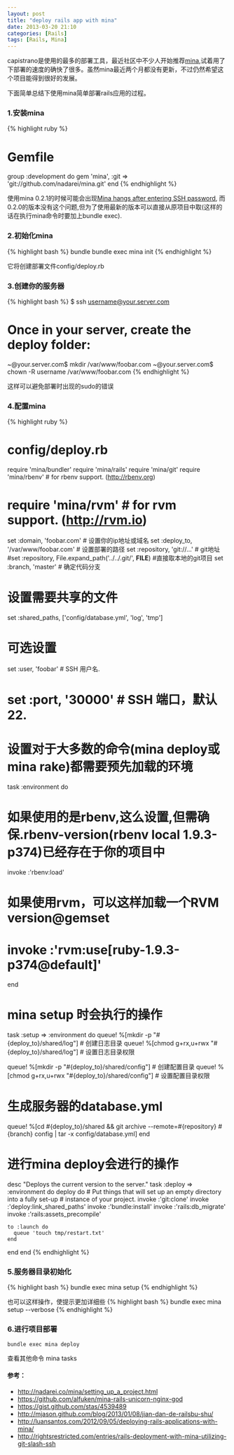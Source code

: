 ```yaml
---
layout: post
title: "deploy rails app with mina"
date: 2013-03-20 21:10
categories: [Rails]
tags: [Rails, Mina]
---
```


capistrano是使用的最多的部署工具，最近社区中不少人开始推荐[mina](https://github.com/nadarei/mina),试着用了下部署的速度的确快了很多。虽然mina最近两个月都没有更新，不过仍然希望这个项目能得到很好的发展。

下面简单总结下使用mina简单部署rails应用的过程。

### 1.安装mina
{% highlight ruby %}
# Gemfile
group :development do
  gem 'mina', :git => 'git://github.com/nadarei/mina.git'
end
{% endhighlight %}

使用mina 0.2.1的时候可能会出现[Mina hangs after entering SSH password](https://github.com/nadarei/mina/issues/88), 而0.2.0的版本没有这个问题,但为了使用最新的版本可以直接从原项目中取(这样的话在执行mina命令时要加上bundle exec).

### 2.初始化mina
{% highlight bash %}
bundle
bundle exec mina init
{% endhighlight %}

它将创建部署文件config/deploy.rb

### 3.创建你的服务器
{% highlight bash %}
$ ssh username@your.server.com

# Once in your server, create the deploy folder:
~@your.server.com$ mkdir /var/www/foobar.com
~@your.server.com$ chown -R username /var/www/foobar.com
{% endhighlight %}

这样可以避免部署时出现的sudo的错误

### 4.配置mina
{% highlight ruby %}
# config/deploy.rb
require 'mina/bundler'
require 'mina/rails'
require 'mina/git'
require 'mina/rbenv'  # for rbenv support. (http://rbenv.org)
# require 'mina/rvm'    # for rvm support. (http://rvm.io)

set :domain, 'foobar.com'                 # 设置你的ip地址或域名
set :deploy_to, '/var/www/foobar.com'     # 设置部署的路径
set :repository, 'git://...'              # git地址
#set :repository, File.expand_path('../../.git/', __FILE__)  #直接取本地的git项目
set :branch, 'master'                     # 确定代码分支
 
# 设置需要共享的文件
set :shared_paths, ['config/database.yml', 'log', 'tmp']
 
# 可选设置
set :user, 'foobar'    # SSH 用户名.
# set :port, '30000'   # SSH 端口，默认22.
 
# 设置对于大多数的命令(mina deploy或mina rake)都需要预先加载的环境
task :environment do
  # 如果使用的是rbenv,这么设置,但需确保.rbenv-version(rbenv local 1.9.3-p374)已经存在于你的项目中
  invoke :'rbenv:load'
 
  # 如果使用rvm，可以这样加载一个RVM version@gemset
  # invoke :'rvm:use[ruby-1.9.3-p374@default]'
end

# mina setup 时会执行的操作
task :setup => :environment do
  queue! %[mkdir -p "#{deploy_to}/shared/log"]              # 创建日志目录
  queue! %[chmod g+rx,u+rwx "#{deploy_to}/shared/log"]      # 设置日志目录权限
 
  queue! %[mkdir -p "#{deploy_to}/shared/config"]           # 创建配置目录
  queue! %[chmod g+rx,u+rwx "#{deploy_to}/shared/config"]   # 设置配置目录权限

  # 生成服务器的database.yml
  queue! %[cd #{deploy_to}/shared && git archive --remote=#{repository} #{branch} config | tar -x config/database.yml]
end
 
# 进行mina deploy会进行的操作
desc "Deploys the current version to the server."
task :deploy => :environment do
  deploy do
    # Put things that will set up an empty directory into a fully set-up
    # instance of your project.
    invoke :'git:clone'
    invoke :'deploy:link_shared_paths'
    invoke :'bundle:install'
    invoke :'rails:db_migrate'
    invoke :'rails:assets_precompile'

    to :launch do
      queue 'touch tmp/restart.txt'
    end
  end
end
{% endhighlight %}

### 5.服务器目录初始化
{% highlight bash %}
bundle exec mina setup
{% endhighlight %}

也可以这样操作，使提示更加详细些
{% highlight bash %}
bundle exec mina setup --verbose
{% endhighlight %}

### 6.进行项目部署
    bundle exec mina deploy
查看其他命令
    mina tasks

#### 参考：
* http://nadarei.co/mina/setting_up_a_project.html
* https://github.com/alfuken/mina-rails-unicorn-nginx-god
* https://gist.github.com/stas/4539489
* http://mjason.github.com/blog/2013/01/08/jian-dan-de-railsbu-shu/
* http://luansantos.com/2012/09/05/deploying-rails-applications-with-mina/
* http://rightsrestricted.com/entries/rails-deployment-with-mina-utilizing-git-slash-ssh

